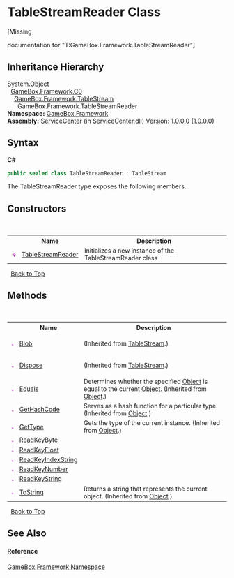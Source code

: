 # TableStreamReader Class
 

\[Missing <summary> documentation for "T:GameBox.Framework.TableStreamReader"\]


## Inheritance Hierarchy
<a href="http://msdn2.microsoft.com/zh-cn/library/e5kfa45b" target="_blank">System.Object</a><br />&nbsp;&nbsp;<a href="2f732106-c1d3-cfc7-e9bd-96254f667f0a">GameBox.Framework.C0</a><br />&nbsp;&nbsp;&nbsp;&nbsp;<a href="5ec50ed6-73fc-bb4a-e4a9-86bdd81ee9e9">GameBox.Framework.TableStream</a><br />&nbsp;&nbsp;&nbsp;&nbsp;&nbsp;&nbsp;GameBox.Framework.TableStreamReader<br />
**Namespace:**&nbsp;<a href="a8957fe6-9cc0-3a6d-cd5c-a2a246efee1e">GameBox.Framework</a><br />**Assembly:**&nbsp;ServiceCenter (in ServiceCenter.dll) Version: 1.0.0.0 (1.0.0.0)

## Syntax

**C#**<br />
``` C#
public sealed class TableStreamReader : TableStream
```

The TableStreamReader type exposes the following members.


## Constructors
&nbsp;<table><tr><th></th><th>Name</th><th>Description</th></tr><tr><td>![Public method](media/pubmethod.gif "Public method")</td><td><a href="abee002a-3dbd-ad5a-54b7-8dba84f8a756">TableStreamReader</a></td><td>
Initializes a new instance of the TableStreamReader class</td></tr></table>&nbsp;
<a href="#tablestreamreader-class">Back to Top</a>

## Methods
&nbsp;<table><tr><th></th><th>Name</th><th>Description</th></tr><tr><td>![Public method](media/pubmethod.gif "Public method")</td><td><a href="387e72ae-dd07-65ff-288a-2498adc1a921">Blob</a></td><td>

 (Inherited from <a href="5ec50ed6-73fc-bb4a-e4a9-86bdd81ee9e9">TableStream</a>.)</td></tr><tr><td>![Public method](media/pubmethod.gif "Public method")</td><td><a href="9a2ca8c0-3388-86a7-bffa-371e4a82f13f">Dispose</a></td><td>

 (Inherited from <a href="5ec50ed6-73fc-bb4a-e4a9-86bdd81ee9e9">TableStream</a>.)</td></tr><tr><td>![Public method](media/pubmethod.gif "Public method")</td><td><a href="http://msdn2.microsoft.com/zh-cn/library/bsc2ak47" target="_blank">Equals</a></td><td>
Determines whether the specified <a href="http://msdn2.microsoft.com/zh-cn/library/e5kfa45b" target="_blank">Object</a> is equal to the current <a href="http://msdn2.microsoft.com/zh-cn/library/e5kfa45b" target="_blank">Object</a>.
 (Inherited from <a href="http://msdn2.microsoft.com/zh-cn/library/e5kfa45b" target="_blank">Object</a>.)</td></tr><tr><td>![Public method](media/pubmethod.gif "Public method")</td><td><a href="http://msdn2.microsoft.com/zh-cn/library/zdee4b3y" target="_blank">GetHashCode</a></td><td>
Serves as a hash function for a particular type.
 (Inherited from <a href="http://msdn2.microsoft.com/zh-cn/library/e5kfa45b" target="_blank">Object</a>.)</td></tr><tr><td>![Public method](media/pubmethod.gif "Public method")</td><td><a href="http://msdn2.microsoft.com/zh-cn/library/dfwy45w9" target="_blank">GetType</a></td><td>
Gets the type of the current instance.
 (Inherited from <a href="http://msdn2.microsoft.com/zh-cn/library/e5kfa45b" target="_blank">Object</a>.)</td></tr><tr><td>![Public method](media/pubmethod.gif "Public method")</td><td><a href="ef67831b-6d0d-2ac0-e1be-29aed9a50b9a">ReadKeyByte</a></td><td></td></tr><tr><td>![Public method](media/pubmethod.gif "Public method")</td><td><a href="8667bdbb-29bb-9f36-bd32-c16a78fd5403">ReadKeyFloat</a></td><td></td></tr><tr><td>![Public method](media/pubmethod.gif "Public method")</td><td><a href="dff2c370-6e78-17c6-fa80-dc519276935d">ReadKeyIndexString</a></td><td></td></tr><tr><td>![Public method](media/pubmethod.gif "Public method")</td><td><a href="4b2367e5-b301-5658-7ea1-aa99bebf0443">ReadKeyNumber</a></td><td></td></tr><tr><td>![Public method](media/pubmethod.gif "Public method")</td><td><a href="36bb5961-bb56-3530-15b4-43291e33db90">ReadKeyString</a></td><td></td></tr><tr><td>![Public method](media/pubmethod.gif "Public method")</td><td><a href="http://msdn2.microsoft.com/zh-cn/library/7bxwbwt2" target="_blank">ToString</a></td><td>
Returns a string that represents the current object.
 (Inherited from <a href="http://msdn2.microsoft.com/zh-cn/library/e5kfa45b" target="_blank">Object</a>.)</td></tr></table>&nbsp;
<a href="#tablestreamreader-class">Back to Top</a>

## See Also


#### Reference
<a href="a8957fe6-9cc0-3a6d-cd5c-a2a246efee1e">GameBox.Framework Namespace</a><br />